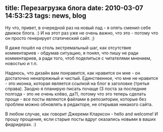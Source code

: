 title: Перезагрузка блога
date: 2010-03-07 14:53:23
tags: news, blog
----


Ну что, привет, в очередной раз на новый лад - я опять сменил себе движок
блога. :) И на этот раз уже не очень важно, что это - потому что он просто
генерирует статический сайт. ;)

Я даже пошëл на столь экстремальный шаг, как отсутствие комментариев - обдумав
ситуацию, я понял, что пишу не ради комментариев, а ради того, чтоб поделиться с
читателями мнением, новостью и т.п.

Надеюсь, что дизайн вам понравится, как нравится он мне - он достаточно
ненапряжный и чистый. Единственное, что мне не нравится - это иконка, которая
является ссылкой на блог в заголовке (третья справа). Заодно я планирую писать
почаще (3 поста за последние полгода - это не очень клëво, да?), потому что это
теперь сделать проще - все посты являются файлами в репозитории, которые без
проблем можно обновлять в редакторе, не открывая никакого сайта.

В любом случае, как говорит Джереми Кларксон - hello and welcome! И прошу
прощения, если старые посты вдруг оказались новыми в ваших фидридерах. :)
